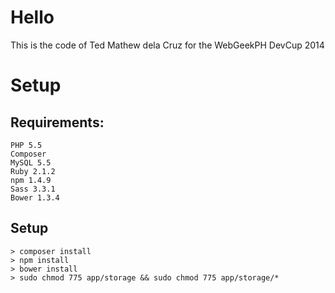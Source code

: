 Hello
===
This is the code of Ted Mathew dela Cruz for the WebGeekPH DevCup 2014

Setup
===

Requirements:
---
    PHP 5.5
    Composer
    MySQL 5.5
    Ruby 2.1.2
    npm 1.4.9
    Sass 3.3.1
    Bower 1.3.4

Setup
---
    > composer install
    > npm install
    > bower install
    > sudo chmod 775 app/storage && sudo chmod 775 app/storage/*
